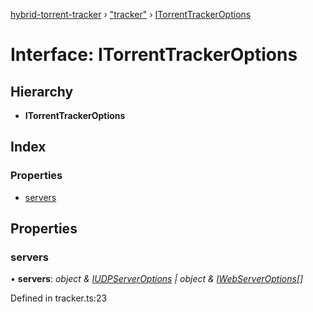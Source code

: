 [hybrid-torrent-tracker](../README.md) › ["tracker"](../modules/_tracker_.md) › [ITorrentTrackerOptions](_tracker_.itorrenttrackeroptions.md)

# Interface: ITorrentTrackerOptions

## Hierarchy

* **ITorrentTrackerOptions**

## Index

### Properties

* [servers](_tracker_.itorrenttrackeroptions.md#servers)

## Properties

###  servers

• **servers**: *object & [IUDPServerOptions](_servers_udp_.iudpserveroptions.md) | object & [IWebServerOptions](_servers_web_.iwebserveroptions.md)[]*

Defined in tracker.ts:23

